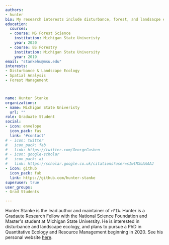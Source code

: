 ```yaml
---
authors:
- hunter
bio: My research interests include disturbance, forest, and landsacpe ecology, and I am interested in the application of advanced spatio-temporal statistical methods to answer pressing questions in natural resource management and ecology.
education:
  courses:
  - course: MS Forest Science
    institution: Michigan State Univeristy
    year: 2020
  - course: BS Forestry
    institution: Michigan State University
    year: 2019
email: "stankehu@msu.edu"
interests:
- Disturbance & Landscape Ecology
- Spatial Analysis
- Forest Management 



name: Hunter Stanke
organizations:
- name: Michigan State Univeristy
  url: ""
role: Graduate Student
social:
- icon: envelope
  icon_pack: fas
  link: '#contact'
# - icon: twitter
#   icon_pack: fab
#   link: https://twitter.com/GeorgeCushen
# - icon: google-scholar
#   icon_pack: ai
#   link: https://scholar.google.co.uk/citations?user=sIwtMXoAAAAJ
- icon: github
  icon_pack: fab
  link: https://github.com/hunter-stanke
superuser: true
user_groups:
- Grad Students

---
```


Hunter Stanke is the lead author and maintainer of `rFIA`. Hunter is a Gradaute Research Fellow with the National Science Foundation and Master's student at Michigan State University.  He is interested in disturbance and landscape ecology, and plans to pursue a PhD in Quantitative Ecology and Resource Management beginning in 2020. See his personal website <a href="https://hunter-stanke.com" target="_blank">here</a>.

